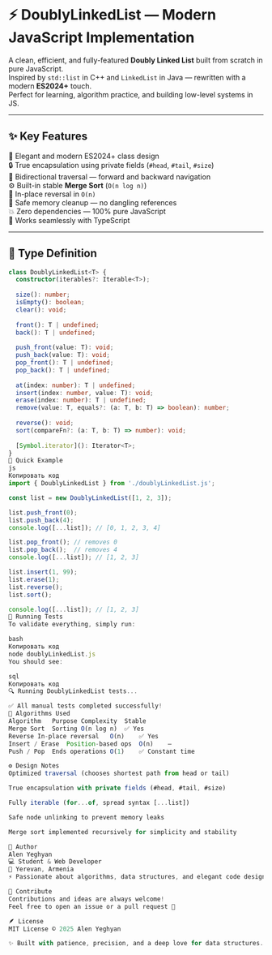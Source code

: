# ⚡ DoublyLinkedList — Modern JavaScript Implementation

A clean, efficient, and fully-featured **Doubly Linked List** built from scratch in pure JavaScript.  
Inspired by `std::list` in C++ and `LinkedList` in Java — rewritten with a modern **ES2024+** touch.  
Perfect for learning, algorithm practice, and building low-level systems in JS.

---

## ✨ Key Features

💎 Elegant and modern ES2024+ class design  
🔒 True encapsulation using private fields (`#head`, `#tail`, `#size`)  
🧭 Bidirectional traversal — forward and backward navigation  
⚙️ Built-in stable **Merge Sort** (`O(n log n)`)  
🔁 In-place reversal in `O(n)`  
🧹 Safe memory cleanup — no dangling references  
💥 Zero dependencies — 100% pure JavaScript  
🧠 Works seamlessly with TypeScript  

---

## 📘 Type Definition

```ts
class DoublyLinkedList<T> {
  constructor(iterables?: Iterable<T>);
  
  size(): number;
  isEmpty(): boolean;
  clear(): void;
  
  front(): T | undefined;
  back(): T | undefined;
  
  push_front(value: T): void;
  push_back(value: T): void;
  pop_front(): T | undefined;
  pop_back(): T | undefined;
  
  at(index: number): T | undefined;
  insert(index: number, value: T): void;
  erase(index: number): T | undefined;
  remove(value: T, equals?: (a: T, b: T) => boolean): number;
  
  reverse(): void;
  sort(compareFn?: (a: T, b: T) => number): void;
  
  [Symbol.iterator](): Iterator<T>;
}
🚀 Quick Example
js
Копировать код
import { DoublyLinkedList } from './doublyLinkedList.js';

const list = new DoublyLinkedList([1, 2, 3]);

list.push_front(0);
list.push_back(4);
console.log([...list]); // [0, 1, 2, 3, 4]

list.pop_front(); // removes 0
list.pop_back();  // removes 4
console.log([...list]); // [1, 2, 3]

list.insert(1, 99);
list.erase(1);
list.reverse();
list.sort();

console.log([...list]); // [1, 2, 3]
🧪 Running Tests
To validate everything, simply run:

bash
Копировать код
node doublyLinkedList.js
You should see:

sql
Копировать код
🔍 Running DoublyLinkedList tests...

✅ All manual tests completed successfully!
🧩 Algorithms Used
Algorithm	Purpose	Complexity	Stable
Merge Sort	Sorting	O(n log n)	✅ Yes
Reverse	In-place reversal	O(n)	✅ Yes
Insert / Erase	Position-based ops	O(n)	—
Push / Pop	Ends operations	O(1)	✅ Constant time

⚙️ Design Notes
Optimized traversal (chooses shortest path from head or tail)

True encapsulation with private fields (#head, #tail, #size)

Fully iterable (for...of, spread syntax [...list])

Safe node unlinking to prevent memory leaks

Merge sort implemented recursively for simplicity and stability

🧠 Author
Alen Yeghyan
💻 Student & Web Developer
📍 Yerevan, Armenia
⚡ Passionate about algorithms, data structures, and elegant code design.

💬 Contribute
Contributions and ideas are always welcome!
Feel free to open an issue or a pull request 🤝

🪶 License
MIT License © 2025 Alen Yeghyan

✨ Built with patience, precision, and a deep love for data structures.